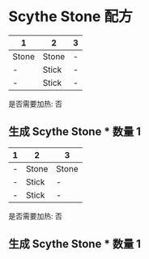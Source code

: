 # Scythe Stone 配方

|1|2|3|
|----|-----|-----|
|Stone|Stone|-|
|-|Stick|-|
|-|Stick|-|

是否需要加热: 否

生成 Scythe Stone \* 数量 1
---

|1|2|3|
|----|-----|-----|
|-|Stone|Stone|
|-|Stick|-|
|-|Stick|-|

是否需要加热: 否

生成 Scythe Stone \* 数量 1
---

